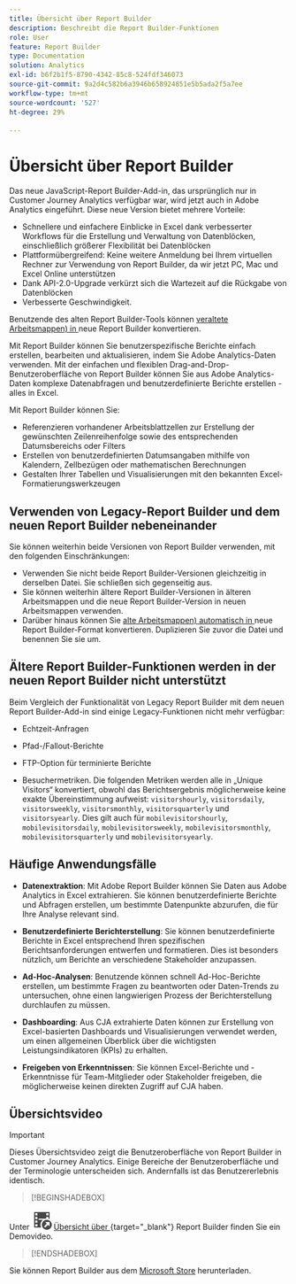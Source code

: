 ```yaml
---
title: Übersicht über Report Builder
description: Beschreibt die Report Builder-Funktionen
role: User
feature: Report Builder
type: Documentation
solution: Analytics
exl-id: b6f2b1f5-8790-4342-85c8-524fdf346073
source-git-commit: 9a2d4c582b6a3946b658924851e5b5ada2f5a7ee
workflow-type: tm+mt
source-wordcount: '527'
ht-degree: 29%

---
```


# Übersicht über Report Builder

Das neue JavaScript-Report Builder-Add-in, das ursprünglich nur in Customer Journey Analytics verfügbar war, wird jetzt auch in Adobe Analytics eingeführt. Diese neue Version bietet mehrere Vorteile:

- Schnellere und einfachere Einblicke in Excel dank verbesserter Workflows für die Erstellung und Verwaltung von Datenblöcken, einschließlich größerer Flexibilität bei Datenblöcken
- Plattformübergreifend: Keine weitere Anmeldung bei Ihrem virtuellen Rechner zur Verwendung von Report Builder, da wir jetzt PC, Mac und Excel Online unterstützen
- Dank API-2.0-Upgrade verkürzt sich die Wartezeit auf die Rückgabe von Datenblöcken
- Verbesserte Geschwindigkeit.

Benutzende des alten Report Builder-Tools können [veraltete Arbeitsmappen) in ](/help/analyze/report-builder/convert-workbooks.md) neue Report Builder konvertieren.

Mit Report Builder können Sie benutzerspezifische Berichte einfach erstellen, bearbeiten und aktualisieren, indem Sie Adobe Analytics-Daten verwenden. Mit der einfachen und flexiblen Drag-and-Drop-Benutzeroberfläche von Report Builder können Sie aus Adobe Analytics-Daten komplexe Datenabfragen und benutzerdefinierte Berichte erstellen - alles in Excel.

Mit Report Builder können Sie:

- Referenzieren vorhandener Arbeitsblattzellen zur Erstellung der gewünschten Zeilenreihenfolge sowie des entsprechenden Datumsbereichs oder Filters
- Erstellen von benutzerdefinierten Datumsangaben mithilfe von Kalendern, Zellbezügen oder mathematischen Berechnungen
- Gestalten Ihrer Tabellen und Visualisierungen mit den bekannten Excel-Formatierungswerkzeugen

## Verwenden von Legacy-Report Builder und dem neuen Report Builder nebeneinander

Sie können weiterhin beide Versionen von Report Builder verwenden, mit den folgenden Einschränkungen:

- Verwenden Sie nicht beide Report Builder-Versionen gleichzeitig in derselben Datei. Sie schließen sich gegenseitig aus.
- Sie können weiterhin ältere Report Builder-Versionen in älteren Arbeitsmappen und die neue Report Builder-Version in neuen Arbeitsmappen verwenden.
- Darüber hinaus können Sie [alte Arbeitsmappen) automatisch in ](/help/analyze/report-builder/convert-workbooks.md) neue Report Builder-Format konvertieren. Duplizieren Sie zuvor die Datei und benennen Sie sie um.

## Ältere Report Builder-Funktionen werden in der neuen Report Builder nicht unterstützt

Beim Vergleich der Funktionalität von Legacy Report Builder mit dem neuen Report Builder-Add-in sind einige Legacy-Funktionen nicht mehr verfügbar:

- Echtzeit-Anfragen

- Pfad-/Fallout-Berichte

- FTP-Option für terminierte Berichte

- Besuchermetriken. Die folgenden Metriken werden alle in „Unique Visitors“ konvertiert, obwohl das Berichtsergebnis möglicherweise keine exakte Übereinstimmung aufweist: `visitorshourly`, `visitorsdaily`, `visitorsweekly`, `visitorsmonthly`, `visitorsquarterly` und `visitorsyearly`. Dies gilt auch für `mobilevisitorshourly`, `mobilevisitorsdaily`, `mobilevisitorsweekly`, `mobilevisitorsmonthly`, `mobilevisitorsquarterly` und `mobilevisitorsyearly`.

## Häufige Anwendungsfälle

- **Datenextraktion**: Mit Adobe Report Builder können Sie Daten aus Adobe Analytics in Excel extrahieren. Sie können benutzerdefinierte Berichte und Abfragen erstellen, um bestimmte Datenpunkte abzurufen, die für Ihre Analyse relevant sind.

- **Benutzerdefinierte Berichterstellung**: Sie können benutzerdefinierte Berichte in Excel entsprechend Ihren spezifischen Berichtsanforderungen entwerfen und formatieren. Dies ist besonders nützlich, um Berichte an verschiedene Stakeholder anzupassen.

- **Ad-Hoc-Analysen**: Benutzende können schnell Ad-Hoc-Berichte erstellen, um bestimmte Fragen zu beantworten oder Daten-Trends zu untersuchen, ohne einen langwierigen Prozess der Berichterstellung durchlaufen zu müssen.

- **Dashboarding**: Aus CJA extrahierte Daten können zur Erstellung von Excel-basierten Dashboards und Visualisierungen verwendet werden, um einen allgemeinen Überblick über die wichtigsten Leistungsindikatoren (KPIs) zu erhalten.

- **Freigeben von Erkenntnissen**: Sie können Excel-Berichte und -Erkenntnisse für Team-Mitglieder oder Stakeholder freigeben, die möglicherweise keinen direkten Zugriff auf CJA haben.

## Übersichtsvideo

>[!IMPORTANT]
>
>Dieses Übersichtsvideo zeigt die Benutzeroberfläche von Report Builder in Customer Journey Analytics. Einige Bereiche der Benutzeroberfläche und der Terminologie unterscheiden sich. Andernfalls ist das Benutzererlebnis identisch.


>[!BEGINSHADEBOX]

Unter ![VideoCheckedOut](/help/assets/icons/VideoCheckedOut.svg) [Übersicht über ](https://video.tv.adobe.com/v/337569?quality=12&learn=on){target="_blank"} Report Builder finden Sie ein Demovideo.

>[!ENDSHADEBOX]

Sie können Report Builder aus dem [Microsoft Store](https://appsource.microsoft.com/en-us/product/office/WA200003101?tab=Overview) herunterladen.
